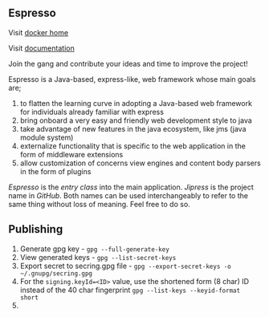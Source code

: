 ## Espresso

Visit [docker home](https://hub.docker.com/repository/docker/m41na/espresso/general)

Visit [documentation](https://jipress.github.io/espresso/#/)

Join the gang and contribute your ideas and time to improve the project!

Espresso is a Java-based, express-like, web framework whose main goals are;

1. to flatten the learning curve in adopting a Java-based web framework for individuals already familiar with express
2. bring onboard a very easy and friendly web development style to java
3. take advantage of new features in the java ecosystem, like jms (java module system)
4. externalize functionality that is specific to the web application in the form of middleware extensions
5. allow customization of concerns view engines and content body parsers in the form of plugins

_Espresso_ is the _entry class_ into the main application. _Jipress_ is the project name in _GitHub_. Both names can be
used interchangeably to refer to the same thing without loss of meaning. Feel free to do so.

## Publishing

1. Generate gpg key - ```gpg --full-generate-key```
2. View generated keys - ```gpg --list-secret-keys```
3. Export secret to secring.gpg file - ```gpg --export-secret-keys -o ~/.gnupg/secring.gpg```
4. For the ```signing.keyId=<ID>``` value, use the shortened form (8 char) ID instead of the 40 char fingerprint
   ```gpg --list-keys --keyid-format short```
5. 